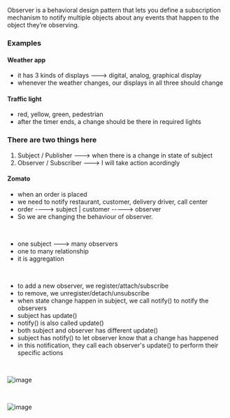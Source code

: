 Observer is a behavioral design pattern that lets you define a subscription mechanism to notify multiple objects about any events that happen to the object they’re observing.

### Examples
#### Weather app
- it has 3 kinds of displays ---> digital, analog, graphical display
- whenever the weather changes, our displays in all three should change

#### Traffic light
- red, yellow, green, pedestrian
- after the timer ends, a change should be there in required lights

### There are two things here
1. Subject / Publisher ---> when there is a change in state of subject
2. Observer / Subscriber ---> I will take action acordingly

#### Zomato
- when an order is placed
- we need to notify restaurant, customer, delivery driver, call center
- order ----> subject | customer -----> observer
- So we are changing the behaviour of observer.

<br>

- one subject ---> many observers
- one to many relationship
- it is aggregation

<br>

- to add a new observer, we register/attach/subscribe
- to remove, we unregister/detach/unsubscribe
- when state change happen in subject, we call notify() to notify the observers
- subject has update()
- notify() is also called update()
- both subject and observer has different update()
- subject has notify() to let observer know that a change has happened
- in this notification, they call each observer's update() to perform their specific actions

<br>

![image](https://github.com/Pranav-Vyas/System-Design-Diary/assets/86347266/ecb6c465-fa9e-4506-8781-6ae76387c9e7)

<br>

![image](https://github.com/Pranav-Vyas/System-Design-Diary/assets/86347266/09eb211d-c13e-4fb0-9a71-a209d3b292ae)





